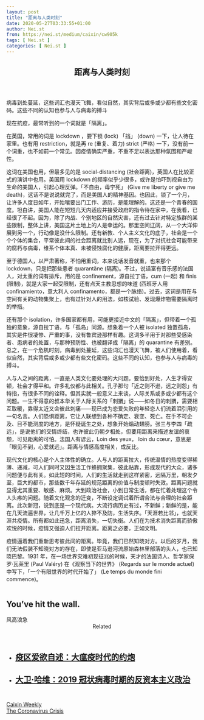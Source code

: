```yaml
---
layout: post
title: "距离与人类时刻"
date: 2020-05-27T03:33:55+01:00
author: Nei.st
from: https://nei.st/medium/caixin/cw905k
tags: [ Nei.st ]
categories: [ Nei.st ]
---
```


<article class="post-20154 post type-post status-publish format-standard hentry category-caixin tag-the-coronavirus-crisis" id="post-20154"> <header class="page-header medium Archives"><div class="page-header__image"></div><div class="page-header__content"><h1 class="page-title text-align-center">距离与人类时刻</h1></div> </header><div class="entry-content aesop-entry-content" id="post-20154-content"><link as="font" crossorigin="anonymous" href="//cdn.jsdelivr.net/gh/0nd1jyU39XQ/_/glyph/font-face/0uIzqoZjSuJfvSBnvgXTcApMtcVhMcpr.woff" rel="preload" type="font/woff"/><link as="font" crossorigin="anonymous" href="//cdn.jsdelivr.net/gh/0nd1jyU39XQ/_/glyph/font-face/1sTnSLZWDKucPX6SAk.woff" rel="preload" type="font/woff"/><p class="blog-post__description">病毒到处蔓延，这些词汇也漫天飞舞，看似自然，其实背后或多或少都有些文化密码。这些不同的认知也参与人与病毒的搏斗</p><span id="more-20154"></span><div class="container img"></div><p>现在抗疫，最常听到的一个词就是「隔离」。</p><p>在英国，常用的词是 lockdown ，要下锁 (lock) 「挡」 (down) 一下，让人待在家里。也有用 restriction，就是再 re (重复、着力) strict (严格) 一下，没有前一个词重，也不如前一个常见。因疫情确实严重，不重不足以表达那种氛围和严峻性。</p><p>这词在美国也用，但最多见的是 social-distancing (社会距离)，英国人在比较正式的演讲中也用。美国用 lockdown 的频率似乎少很多，或许是怕吓到视自由为生命的美国人，引起心理反弹。「不自由，毋宁死」 (Give me liberty or give me death)，这话不是说说就完了，而是美国人的精神基因。也因此，锁了一个月，让许多人度日如年，开始嚷要出门工作、游历，是能理解的。这还是一个青春的国度。坦白讲，美国人能在短短几天内适应并接受政府的指令待在家中，在我看，已经很了不起。因为，除了内战、个别地区的自然灾害，还有过去针对特定族群的某些限制，整体上讲，美国这片土地上的人是幸运的。那里空间辽阔，从一个大洋伸展到另一个，行动像是没什么限制。还有新教、个人主义文化的底子，社会是一个个个体的集合，平常彼此间的社会距离就比别人远，现在，为了对抗社会可能带来的腐朽与病毒，维系个体本真、未被侵蚀腐化的健康，距离要拉开得更远。</p><p>至于德国人，以严肃著称，不怕用重词，本来说话发音就重，也来那个 lockdown，只是把那些患者 quarantäne (隔离)。不过，说话富有音乐感的法国人，对太重的词有排斥，用的是 confinement，源自拉丁语，cum (一起) 和 finis (限制)，就是大家一起受限制，还有点天主教思想的味道 (西班牙人用 confinamiento，意大利人 confinamento，都是一个脉络)。过去，这词是用在与空间有关的动物集聚上，也有过针对人的用法，如核试验、发现爆炸物需要隔离时的举措。</p><p>还有那个 isolation，许多国家都有用，可能更接近中文的「隔离」，但带着一个孤独的意象，源自拉丁语，与「孤岛」同源。想象着一个人被 isolated 独置孤岛，其实是件很凄惨、严重的事，没有鲁宾逊那样有趣。这词多半用于对那些受感染者、患病者的处置，与那种预防性、也被翻译成「隔离」的 quarantine 有差别。总之，在一个危机时刻，病毒到处蔓延，这些词汇也漫天飞舞，被人们使用着，看似自然，其实背后或多或少都有些文化密码。这些不同的认知，也参与人与病毒的搏斗。</p><div class="code-block code-block-1" style="margin: 8px 0; clear: both;"><div class="container ads_KbHEVhh8Rw"><div class="card card--blog post-sidebar"><div class="card-body"><div class="logo_ngcontent-kty-0"> </div><div class="iframe-blocker U6XAMK63Vh00WqvF2BacIQ"><div class="background-h60B"> </div><div class="WumZiPCS4MeMw4pxQ"> </div></div></div><div class="card-footer"><div class="card-footer-wrapper" layout="row bottom-left"></div></div></div></div></div><p>人与人之间的距离，一直是人类文化要处理的大问题。要恰到好处，人生才得安顿，社会才得平和。许多礼仪都与此相关。孔子那句「近之则不逊，远之则怨」有特指，有很多不同的诠释。但其实就一般意义上来谈，人际关系或多或少都有这个问题。一生不得意的叔本华关于人际关系的「刺猬」说——如冬日的刺猬，需要相互取暖，靠得太近又会彼此刺痛——现已成为恋爱失败的年轻恋人们流着泪引用的一句名言。人们恐惧距离，它让人联想到各种不确定、衰变、死亡。在手不可企及、目不能测度的地方，是怀疑诞生之处，想象开始煽动翅膀。张三与李四「疏远」，是说他们的交情终结，也许彼此仍朝夕相处，但要用距离来描述友谊的衰颓，可见距离的可怕。法国人有谚云，Loin des yeux， loin du cœur，意思是「眼见不到，心爱就远」。距离与情感高度相关，成反比。</p><p>现代文化的核心是个人主体性的确立。人与人的距离拉大，传统温情的热度变得稀薄、递减，可人们同时又因生活工作蜂拥聚集，彼此贴靠，形成现代的大众，诸多问题便与此有关。如此短的时间，人们的生活就走到这样紧密，远隔万里，朝发夕至，巨大的都市，那些数千年存延的规范距离的价值与制度顿时失效。距离问题就显得尤其重要、敏感、麻烦。大到政治社会，小到日常生活，都在忙着处理这个令人头疼的问题。随着文化观念的迁变，不断设定调试着所谓合法与合理的社会距离。此次新冠，说到底是一个现代病。大流行病历史有过，不新鲜；新鲜的是，能在几天流遍世界，让几千万上亿的人猝不及防，生活失序。「天涯若比邻」，也就天涯共疫情。所有都如此迅急，距离消失，一切失衡。人们在为技术消失距离而骄傲欢悦的时候，疫情又强迫人们拉开距离。距离之必要，正如文明。</p><p>疫情逼着我们重新思考彼此间的距离。毕竟，我们已然知晓对方。以后的岁月，我们无法假装不知晓对方的存在，即使是亚马逊河流原始森林里部落的头人，也已知晓巴黎。1931 年，在一场世界灾难初现征兆的时候，天才的法国诗人、哲学家保罗·瓦莱里 (Paul Valéry) 在《观察当下的世界》 (Regards sur le monde actuel) 中写下，「一个有限世界的时代开始了」 (Le temps du monde fini commence)。</p><div class="aesop-content-comp-wrap aesop-content-comp-columns-1" id="aesop-content-component"><div class="container img gfw edge"><div class="BarrierFailsafe__fullBarrier___2bFWd"><div class="aspectRatioPlaceholder nykpaywall"><div class="progressiveMedia" data-height="880" data-width="1040"> <img alt="" class="progressiveMedia-image lazyload" data-src="https://cdn.jsdelivr.net/gh/0nd1jyU39XQ/_/img/1/full-desktop@2x.png" src="https://cdn.jsdelivr.net/gh/0nd1jyU39XQ/_/img/1/full-desktop@2x.png"/></div></div><h1 class="BarrierFailsafe__header___1VGQh">You’ve hit the wall.</h1><div class="BarrierFailsafe__body___2hQxl">风高浪急 <a class="wdAUwEkxSXQjBoQ" href="https://nei.st/medium/j2c6srlbezlceyrdintsxq" rel="noopener noreferrer nofollow" target="_blank"><span class="svgIcon svgIcon--questionMark svgIcon--19px"></span></a></div></div></div></div><section class="jsx-1092709871 collection"> <header class="jsx-1092709871 container"> <span class="jsx-65431776 text-icon text-right size-md spacing-xxtight weight-medium"> <span class="jsx-65431776 text"><span class="jsx-1092709871">Related</span></span></span> </header><ul class="jsx-1092709871 collection-list"><li class="jsx-1092709871"> <section class="jsx-2013367371 container"><div class="jsx-2013367371 content no-cover type-collection"><div class="jsx-2013367371 left"> <a class="jsx-2013367371" href="https://nei.st/medium/initium/culture-sex-in-covid"><h2 class="jsx-2996311878 sidebar">疫区爱欲自述：大瘟疫时代的约炮</h2></a></div></div> </section></li><li class="jsx-1092709871"> <section class="jsx-2013367371 container"><div class="jsx-2013367371 content no-cover type-collection"><div class="jsx-2013367371 left"> <a class="jsx-2013367371" href="https://nei.st/medium/initium/david-harvey-anti-capitalist-politics-in-the-time-of-covid-19"><h2 class="jsx-2996311878 sidebar">大卫·哈维：2019 冠状病毒时期的反资本主义政治</h2></a></div></div> </section></li></ul> </section><div class="container qyoLgsBMfk2RyP6PZqEQUQ"><div class="TA9FsqtAclEQEnnC"><a class="q9pBoz6iftkg" href="https://nei.st/medium/caixin?source=cw905"><div class="ISq0AssRMiRdK46s31e1tA"><div class="VBC0sS11TRzyNj7ur4DqLQ"></div></div></a></div></div><div class="code-block code-block-2" style="margin: 8px 0; clear: both;"> <br/><div class="container ads_KbHEVhh8Rw"><div class="card card--blog post-sidebar"><div class="card-body"><div class="logo_ngcontent-kty-0"> </div><div class="iframe-blocker U6XAMK63Vh00WqvF2BacIQ"><div class="background-h60B"> </div><div class="WumZiPCS4MeMw4pxQ"> </div></div></div><div class="card-footer"><div class="card-footer-wrapper" layout="row bottom-left"></div></div></div></div></div></div> <footer class="entry-footer"><div class="categories icon-link"><a href="https://nei.st/category/medium/caixin" rel="category tag">Caixin Weekly</a></div><div class="tags icon-link"><a href="https://nei.st/tag/the-coronavirus-crisis" rel="tag">The Coronavirus Crisis</a></div> </footer></article>
